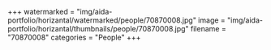 +++
watermarked = "img/aida-portfolio/horizantal/watermarked/people/70870008.jpg"
image = "img/aida-portfolio/horizantal/thumbnails/people/70870008.jpg"
filename = "70870008"
categories = "People"
+++
